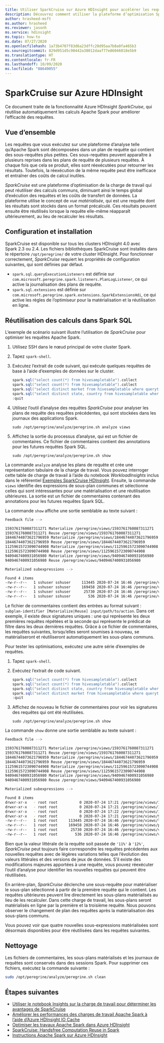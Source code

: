 ```yaml
---
title: Utiliser SparkCruise sur Azure HDInsight pour accélérer les requêtes Apache Spark
description: Découvrez comment utiliser la plateforme d’optimisation SparkCruise pour améliorer l’efficacité des requêtes Apache Spark.
author: hrasheed-msft
ms.author: hrasheed
ms.reviewer: jasonh
ms.service: hdinsight
ms.topic: how-to
ms.date: 07/27/2020
ms.openlocfilehash: 1a73b4707f83d6a23dffc20d95aa7b8a0fa465b3
ms.sourcegitcommit: 829d951d5c90442a38012daaf77e86046018e5b9
ms.translationtype: HT
ms.contentlocale: fr-FR
ms.lasthandoff: 10/09/2020
ms.locfileid: "88649055"
---
```

# <a name="sparkcruise-on-azure-hdinsight"></a>SparkCruise sur Azure HDInsight

Ce document traite de la fonctionnalité Azure HDInsight *SparkCruise*, qui réutilise automatiquement les calculs Apache Spark pour améliorer l’efficacité des requêtes.

## <a name="overview"></a>Vue d’ensemble

Les requêtes que vous exécutez sur une plateforme d’analyse telle qu’Apache Spark sont décomposées dans un plan de requête qui contient des sous-requêtes plus petites. Ces sous-requêtes peuvent apparaître à plusieurs reprises dans les plans de requête de plusieurs requêtes. À chaque fois que cela se produit, elles sont réexécutées pour retourner les résultats. Toutefois, la réexécution de la même requête peut être inefficace et entraîner des coûts de calcul inutiles.

*SparkCruise* est une plateforme d’optimisation de la charge de travail qui peut réutiliser des calculs communs, diminuant ainsi le temps global d’exécution des requêtes et les coûts de transfert de données. La plateforme utilise le concept de *vue matérialisée*, qui est une requête dont les résultats sont stockés dans un format précalculé. Ces résultats peuvent ensuite être réutilisés lorsque la requête elle-même réapparaît ultérieurement, au lieu de recalculer les résultats.

## <a name="setup-and-installation"></a>Configuration et installation

SparkCruise est disponible sur tous les clusters HDInsight 4.0 avec Spark 2.3 ou 2.4. Les fichiers bibliothèques SparkCruise sont installés dans le répertoire `/opt/peregrine/` de votre cluster HDInsight. Pour fonctionner correctement, *SparkCruise* requiert les propriétés de configuration suivantes, qui sont définies par défaut.

* `spark.sql.queryExecutionListeners` est définie sur `com.microsoft.peregrine.spark.listeners.PlanLogListener`, ce qui active la journalisation des plans de requête.
* `spark.sql.extensions` est définie sur `com.microsoft.peregrine.spark.extensions.SparkExtensionsHdi`, ce qui active les règles de l’optimiseur pour la matérialisation et la réutilisation en ligne.

## <a name="computation-reuse-in-spark-sql"></a>Réutilisation des calculs dans Spark SQL

L’exemple de scénario suivant illustre l’utilisation de *SparkCruise* pour optimiser les requêtes Apache Spark. 

1. Utilisez SSH dans le nœud principal de votre cluster Spark.
1. Tapez `spark-shell`.
1. Exécutez l’extrait de code suivant, qui exécute quelques requêtes de base à l’aide d’exemples de données sur le cluster.

    ```scala
    spark.sql("select count(*) from hivesampletable").collect
    spark.sql("select count(*) from hivesampletable").collect
    spark.sql("select distinct market from hivesampletable where querytime like '11%'").show
    spark.sql("select distinct state, country from hivesampletable where querytime like '11%'").show
    :quit
    ```
1. Utilisez l’outil d’analyse des requêtes *SparkCruise* pour analyser les plans de requête des requêtes précédentes, qui sont stockées dans les journaux des applications Spark. 

    ```
    sudo /opt/peregrine/analyze/peregrine.sh analyze views
    ```

1. Affichez la sortie du processus d’analyse, qui est un fichier de commentaires. Ce fichier de commentaires contient des annotations pour les futures requêtes Spark SQL. 

    ```
    sudo /opt/peregrine/analyze/peregrine.sh show
    ```

La commande `analyze` analyse les plans de requête et crée une représentation tabulaire de la charge de travail. Vous pouvez interroger cette table de charge de travail à l’aide du notebook *WorkloadInsights* inclus dans le référentiel [Exemples SparkCruise HDInsight](https://github.com/Azure-Samples/azure-sparkcruise-samples). Ensuite, la commande `views` identifie des expressions de sous-plan communes et sélectionne celles qui sont intéressantes pour une matérialisation et une réutilisation ultérieures. La sortie est un fichier de commentaires contenant des annotations pour les futures requêtes Spark SQL. 

La commande `show` affiche une sortie semblable au texte suivant :

```bash
Feedback file -->

1593761760087311271 Materialize /peregrine/views/1593761760087311271
1593761760087311271 Reuse /peregrine/views/1593761760087311271
18446744073621796959 Materialize /peregrine/views/18446744073621796959
18446744073621796959 Reuse /peregrine/views/18446744073621796959
11259615723090744908 Materialize /peregrine/views/11259615723090744908
11259615723090744908 Reuse /peregrine/views/11259615723090744908
9409467400931056980 Materialize /peregrine/views/9409467400931056980
9409467400931056980 Reuse /peregrine/views/9409467400931056980

Materialized subexpressions -->

Found 4 items
-rw-r--r--   1 sshuser sshuser     113445 2020-07-24 16:46 /peregrine/views/logical_ir.csv
-rw-r--r--   1 sshuser sshuser     169458 2020-07-24 16:46 /peregrine/views/physical_ir.csv
-rw-r--r--   1 sshuser sshuser      25730 2020-07-24 16:46 /peregrine/views/views.csv
-rw-r--r--   1 sshuser sshuser        536 2020-07-24 16:46 /peregrine/views/views.stp
```

Le fichier de commentaires contient des entrées au format suivant : `subplan-identifier [Materialize|Reuse] input/path/to/action`. Dans cet exemple, il existe deux signatures uniques : une qui représente les deux premières requêtes répétées et la seconde qui représente le prédicat de filtre dans les deux dernières requêtes. Grâce à ce fichier de commentaires, les requêtes suivantes, lorsqu’elles seront soumises à nouveau, se matérialiseront et réutiliseront automatiquement les sous-plans communs. 

Pour tester les optimisations, exécutez une autre série d’exemples de requêtes.

1. Tapez `spark-shell`.
1. Exécutez l’extrait de code suivant.

    ```scala
    spark.sql("select count(*) from hivesampletable").collect
    spark.sql("select count(*) from hivesampletable").collect
    spark.sql("select distinct state, country from hivesampletable where querytime like '12%'").show
    spark.sql("select distinct market from hivesampletable where querytime like '12%'").show
    :quit
    ```

1. Affichez de nouveau le fichier de commentaires pour voir les signatures des requêtes qui ont été réutilisées.

    ```
    sudo /opt/peregrine/analyze/peregrine.sh show
    ```

La commande `show` donne une sortie semblable au texte suivant :

```bash
Feedback file -->

1593761760087311271 Materialize /peregrine/views/1593761760087311271
1593761760087311271 Reuse /peregrine/views/1593761760087311271
18446744073621796959 Materialize /peregrine/views/18446744073621796959
18446744073621796959 Reuse /peregrine/views/18446744073621796959
11259615723090744908 Materialize /peregrine/views/11259615723090744908
11259615723090744908 Reuse /peregrine/views/11259615723090744908
9409467400931056980 Materialize /peregrine/views/9409467400931056980
9409467400931056980 Reuse /peregrine/views/9409467400931056980

Materialized subexpressions -->

Found 8 items
drwxr-xr-x   - root root          0 2020-07-24 17:21 /peregrine/views/11259615723090744908
drwxr-xr-x   - root root          0 2020-07-24 17:21 /peregrine/views/1593761760087311271
drwxr-xr-x   - root root          0 2020-07-24 17:22 /peregrine/views/18446744073621796959
drwxr-xr-x   - root root          0 2020-07-24 17:21 /peregrine/views/9409467400931056980
-rw-r--r--   1 root root     113445 2020-07-24 16:46 /peregrine/views/logical_ir.csv
-rw-r--r--   1 root root     169458 2020-07-24 16:46 /peregrine/views/physical_ir.csv
-rw-r--r--   1 root root      25730 2020-07-24 16:46 /peregrine/views/views.csv
-rw-r--r--   1 root root        536 2020-07-24 16:46 /peregrine/views/views.stp

```

Bien que la valeur littérale de la requête soit passée de `'11%'` à `'12%'`, *SparkCruise* peut toujours faire correspondre les requêtes précédentes aux nouvelles requêtes avec de légères variations telles que l’évolution des valeurs littérales et des versions de jeux de données. S’il existe des modifications majeures apportées à une requête, vous pouvez réexécuter l’outil d’analyse pour identifier les nouvelles requêtes qui peuvent être réutilisées.

En arrière-plan, *SparkCruise* déclenche une sous-requête pour matérialiser le sous-plan sélectionné à partir de la première requête qui le contient. Les requêtes ultérieures peuvent lire directement les sous-plans matérialisés au lieu de les recalculer. Dans cette charge de travail, les sous-plans seront matérialisés en ligne par la première et la troisième requête. Nous pouvons observer le changement de plan des requêtes après la matérialisation des sous-plans communs.

Vous pouvez voir que quatre nouvelles sous-expressions matérialisées sont désormais disponibles pour être réutilisées dans les requêtes suivantes.

## <a name="clean-up"></a>Nettoyage

Les fichiers de commentaires, les sous-plans matérialisés et les journaux de requêtes sont conservés dans des sessions Spark. Pour supprimer ces fichiers, exécutez la commande suivante :

```bash
sudo /opt/peregrine/analyze/peregrine.sh clean
```

## <a name="next-steps"></a>Étapes suivantes

* [Utiliser le notebook Insights sur la charge de travail pour déterminer les avantages de SparkCruise](https://github.com/Azure-Samples/azure-sparkcruise-samples/tree/main/SparkCruise)
* [Améliorer les performances des charges de travail Apache Spark à l’aide d’Azure HDInsight IO Cache](apache-spark-improve-performance-iocache.md)
* [Optimiser les travaux Apache Spark dans Azure HDInsight](./apache-spark-perf.md)
* [SparkCruise: Handsfree Computation Reuse in Spark](https://people.cs.umass.edu/~aroy/sparkcruise-vldb19.pdf)
* [Instructions Apache Spark sur Azure HDInsight](./spark-best-practices.md)
